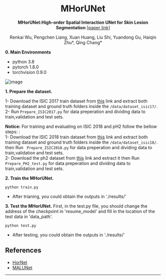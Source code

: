 <div id="top" align="center">

# MHorUNet 
**MHorUNet:High-order Spatial Interaction UNet for Skin Lesion Segmentation**
  [[paper link]](https://doi.org/10.1016/j.bspc.2023.105517)
  
  Renkai Wu, Pengchen Liang, Xuan Huang, Liu Shi, Yuandong Gu, Haiqin Zhu*, Qing Chang*

</div>

**0. Main Environments**
- python 3.8
- pytorch 1.8.0
- torchvision 0.9.0

![image](https://github.com/wurenkai/MHorUNet/assets/124028634/97842cc1-86fb-4a23-82b3-55166f06cbba)


**1. Prepare the dataset.**

1- Download the ISIC 2017 train dataset from [this](https://challenge.isic-archive.com/data) link and extract both training dataset and ground truth folders inside the `/data/dataset_isic17/`. </br>
2- Run `Prepare_ISIC2017.py` for data preperation and dividing data to train,validation and test sets. </br>

**Notice:**
For training and evaluating on ISIC 2018 and pH2 follow the bellow steps: :</br>
1- Download the ISIC 2018 train dataset from [this](https://challenge.isic-archive.com/data) link and extract both training dataset and ground truth folders inside the `/data/dataset_isic18/`. </br> then Run ` Prepare_ISIC2018.py` for data preperation and dividing data to train,validation and test sets. </br>
2- Download the ph2 dataset from [this](https://www.dropbox.com/s/k88qukc20ljnbuo/PH2Dataset.rar) link and extract it then Run ` 	Prepare_PH2_test.py` for data preperation and dividing data to train,validation and test sets. </br>

**2. Train the MHorUNet.**
```
python train.py
```
- After trianing, you could obtain the outputs in './results/'

**3. Test the MHorUNet.**
First, in the test.py file, you should change the address of the checkpoint in 'resume_model' and fill in the location of the test data in 'data_path'.
```
python test.py
```
- After testing, you could obtain the outputs in './results/'

## References
- [HorNet](https://github.com/raoyongming/HorNet)
- [MALUNet](https://github.com/JCruan519/MALUNet)
---
